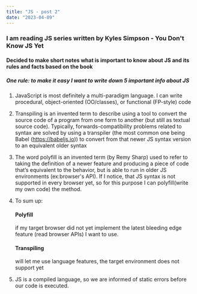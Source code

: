 ```yaml
---
title: "JS - post 2"
date: "2023-04-09"
---
```


### I am reading JS series written by Kyles Simpson - You Don't Know JS Yet

#### Decided to make short notes what is important to know about JS and its rules and facts based on the book

##### One rule: to make it easy I want to write down 5 important info about JS

1. JavaScript is most definitely a multi-paradigm language. I
   can write procedural, object-oriented (OO/classes), or functional (FP-style) code

2. Transpiling is an invented term to
   describe using a tool to convert the source code of a program
   from one form to another (but still as textual source code).
   Typically, forwards-compatibility problems related to syntax
   are solved by using a transpiler (the most common one
   being Babel (https://babeljs.io)) to convert from that newer
   JS syntax version to an equivalent older syntax

3. The word polyfill is an invented term (by Remy Sharp) used to refer to taking the definition of a newer feature and producing a piece of code that’s equivalent to the behavior, but is able to run in older JS environments (ex:browser's API). If I notice, that JS syntax is not supported in every browser yet, so for this purpose I can polyfill(write my own code) the method.

4. To sum up:

   #### Polyfill

   if my target browser did not yet implement the latest bleeding edge feature (read browser APIs) I want to use.

   #### Transpiling

   will let me use language features, the target environment does not support yet

5. JS is a compiled language, so we are informed of static errors
   before our code is executed.
